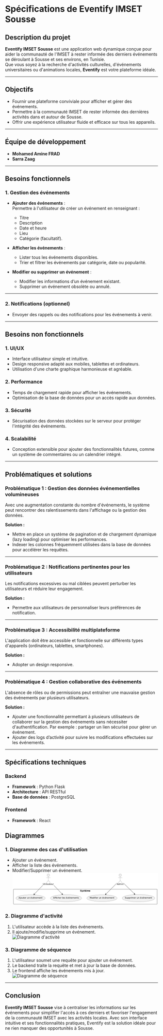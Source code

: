 # **Spécifications de Eventify IMSET Sousse**

## **Description du projet**  
**Eventify IMSET Sousse** est une application web dynamique conçue pour aider la communauté de l'IMSET à rester informée des derniers événements se déroulant à Sousse et ses environs, en Tunisie.  
Que vous soyez à la recherche d'activités culturelles, d'événements universitaires ou d'animations locales, **Eventify** est votre plateforme idéale.

---

## **Objectifs**  
- Fournir une plateforme conviviale pour afficher et gérer des événements.  
- Permettre à la communauté IMSET de rester informée des dernières activités dans et autour de Sousse.  
- Offrir une expérience utilisateur fluide et efficace sur tous les appareils.  

---

## **Équipe de développement**  
- **Mohamed Amine FRAD**  
- **Sarra Zaag**  

---

## **Besoins fonctionnels**

### **1. Gestion des événements**  
- **Ajouter des événements** :  
  Permettre à l'utilisateur de créer un événement en renseignant :  
  - Titre  
  - Description  
  - Date et heure  
  - Lieu  
  - Catégorie (facultatif).  

- **Afficher les événements** :  
  - Lister tous les événements disponibles.  
  - Trier et filtrer les événements par catégorie, date ou popularité.  

- **Modifier ou supprimer un événement** :  
  - Modifier les informations d’un événement existant.  
  - Supprimer un événement obsolète ou annulé.  

---

### **2. Notifications (optionnel)**  
- Envoyer des rappels ou des notifications pour les événements à venir.  

---

## **Besoins non fonctionnels**

### **1. UI/UX**  
- Interface utilisateur simple et intuitive.  
- Design responsive adapté aux mobiles, tablettes et ordinateurs.  
- Utilisation d'une charte graphique harmonieuse et agréable.  

### **2. Performance**  
- Temps de chargement rapide pour afficher les événements.  
- Optimisation de la base de données pour un accès rapide aux données.  

### **3. Sécurité**  
- Sécurisation des données stockées sur le serveur pour protéger l'intégrité des événements.  

### **4. Scalabilité**  
- Conception extensible pour ajouter des fonctionnalités futures, comme un système de commentaires ou un calendrier intégré.  

---

## **Problématiques et solutions**

### **Problématique 1 : Gestion des données événementielles volumineuses**  
Avec une augmentation constante du nombre d'événements, le système peut rencontrer des ralentissements dans l'affichage ou la gestion des données.  

**Solution :**  
- Mettre en place un système de pagination et de chargement dynamique (lazy loading) pour optimiser les performances.  
- Indexer les colonnes fréquemment utilisées dans la base de données pour accélérer les requêtes.  

---

### **Problématique 2 : Notifications pertinentes pour les utilisateurs**  
Les notifications excessives ou mal ciblées peuvent perturber les utilisateurs et réduire leur engagement.  

**Solution :**  
- Permettre aux utilisateurs de personnaliser leurs préférences de notification.   

---

### **Problématique 3 : Accessibilité multiplateforme**  
L'application doit être accessible et fonctionnelle sur différents types d'appareils (ordinateurs, tablettes, smartphones).  

**Solution :**  
- Adopter un design responsive.

---

### **Problématique 4 : Gestion collaborative des événements**  
L'absence de rôles ou de permissions peut entraîner une mauvaise gestion des événements par plusieurs utilisateurs.  

**Solution :**  
- Ajouter une fonctionnalité permettant à plusieurs utilisateurs de collaborer sur la gestion des événements sans nécessiter d'authentification. Par exemple : partager un lien sécurisé pour gérer un événement.  
- Ajouter des logs d’activité pour suivre les modifications effectuées sur les événements.  

---

## **Spécifications techniques**

### **Backend**  
- **Framework** : Python Flask  
- **Architecture** : API RESTful  
- **Base de données** : PostgreSQL  

### **Frontend**  
- **Framework** : React  


## **Diagrammes**

### **1. Diagramme des cas d'utilisation**  
- Ajouter un événement.  
- Afficher la liste des événements.  
- Modifier/Supprimer un événement.  
![Diagramme des cas d'utilisation](Docs/Diagrammes/Diagramme%20des%20cas%20d'utilisation.png)

### **2. Diagramme d'activité**  
1. L'utilisateur accède à la liste des événements.  
2. Il ajoute/modifie/supprime un événement.  
![Diagramme d'activité](Docs/Diagrammes/Diagramme%20d'activité.png)
### **3. Diagramme de séquence**  
1. L'utilisateur soumet une requête pour ajouter un événement.  
2. Le backend traite la requête et met à jour la base de données.  
3. Le frontend affiche les événements mis à jour.  
![Diagramme de séquence](Docs/Diagrammes/Diagramme%20de%20séquence.png)

---

## **Conclusion**  
**Eventify IMSET Sousse** vise à centraliser les informations sur les événements pour simplifier l'accès à ces derniers et favoriser l'engagement de la communauté IMSET avec les activités locales. Avec son interface intuitive et ses fonctionnalités pratiques, Eventify est la solution idéale pour ne rien manquer des opportunités à Sousse.
